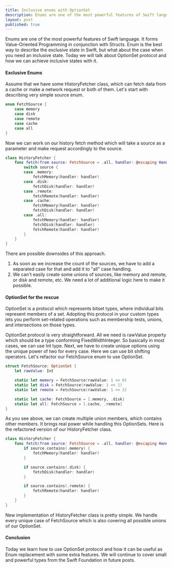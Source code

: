 ```yaml
---
title: Inclusive enums with OptionSet
description: Enums are one of the most powerful features of Swift language. It forms Value-Oriented Programming in conjunction with Structs. Enum is the best way to describe the exclusive state in Swift, but what about the case when you need an inclusive state. Today we will talk about OptionSet protocol and how we can achieve inclusive states with it.
layout: post
published: true
---
```


Enums are one of the most powerful features of Swift language. It forms Value-Oriented Programming in conjunction with Structs. Enum is the best way to describe the exclusive state in Swift, but what about the case when you need an inclusive state. Today we will talk about OptionSet protocol and how we can achieve inclusive states with it.

#### Exclusive Enums
Assume that we have some HistoryFetcher class, which can fetch data from a cache or make a network request or both of them. Let's start with describing very simple source enum.

```swift
enum FetchSource {
    case memory
    case disk
    case remote
    case cache
    case all
}
```

Now we can work on our history fetch method which will take a source as a parameter and make request accordingly to the source.

```swift
class HistoryFetcher {
    func fetch(from source: FetchSource = .all, handler: @escaping Handler<History>) {
        switch source {
        case .memory:
            fetchMemory(handler: handler)
        case .disk:
            fetchDisk(handler: handler)
        case .remote:
            fetchRemote(handler: handler)
        case .cache:
            fetchMemory(handler: handler)
            fetchDisk(handler: handler)
        case .all:
            fetchMemory(handler: handler)
            fetchDisk(handler: handler)
            fetchRemote(handler: handler)
        }
    }
}
```

There are possible downsides of this approach.
1. As soon as we increase the count of the sources, we have to add a separated case for that and add it to "all" case handling.
2. We can't easily create some unions of sources, like memory and remote, or disk and remote, etc. We need a lot of additional logic here to make it possible.

#### OptionSet for the rescue

OptionSet is a protocol which represents bitset types, where individual bits represent members of a set. Adopting this protocol in your custom types lets you perform set-related operations such as membership tests, unions, and intersections on those types. 

OptionSet protocol is very straightforward. All we need is rawValue property which should be a type conforming FixedWidthInteger. So basically in most cases, we can use Int type. Next, we have to create unique options using the unique power of two for every case. Here we can use bit shifting operators. Let's refactor our FetchSource enum to use OptionSet.

```swift
struct FetchSource: OptionSet {
    let rawValue: Int

    static let memory = FetchSource(rawValue: 1 << 0)
    static let disk = FetchSource(rawValue: 1 << 1)
    static let remote = FetchSource(rawValue: 1 << 2)

    static let cache: FetchSource = [.memory, .disk]
    static let all: FetchSource = [.cache, .remote]
}
```

As you see above, we can create multiple union members, which contains other members. It brings real power while handling this OptionSets. Here is the refactored version of our HistoryFetcher class.

```swift
class HistoryFetcher {
    func fetch(from source: FetchSource = .all, handler: @escaping Handler<History>) {
        if source.contains(.memory) {
            fetchMemory(handler: handler)
        }

        if source.contains(.disk) {
            fetchDisk(handler: handler)
        }

        if source.contains(.remote) {
            fetchRemote(handler: handler)
        }
    }
}
```

New implementation of HistoryFetcher class is pretty simple. We handle every unique case of FetchSource which is also covering all possible unions of our OptionSet.

#### Conclusion
Today we learn how to use OptionSet protocol and how it can be useful as Enum replacement with some extra features. We will continue to cover small and powerful types from the Swift Foundation in future posts.